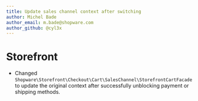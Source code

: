 ```yaml
---
title: Update sales channel context after switching
author: Michel Bade
author_email: m.bade@shopware.com
author_github: @cyl3x
---
```

# Storefront
* Changed `Shopware\Storefront\Checkout\Cart\SalesChannel\StorefrontCartFacade` to update the original context after successfully unblocking payment or shipping methods.
